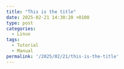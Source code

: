```yaml
---
title: "This is the title"
date: 2025-02-21 14:30:20 +0100
type: post
categories: 
  - Linux
tags: 
  - Tutorial
  - Manual
permalink: '/2025/02/21/this-is-the-title'
---
```


